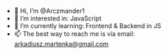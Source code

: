 - 👋 Hi, I’m @Arczmander1
- 👀 I’m interested in: JavaScript
- 🌱 I’m currently learning: Frontend & Backend in JS
- 📫 The best way to reach me is via email: arkadiusz.martenka@gmail.com

<!---
Arczmander1/Arczmander1 is a ✨ special ✨ repository because its `README.md` (this file) appears on your GitHub profile.
You can click the Preview link to take a look at your changes.
--->

